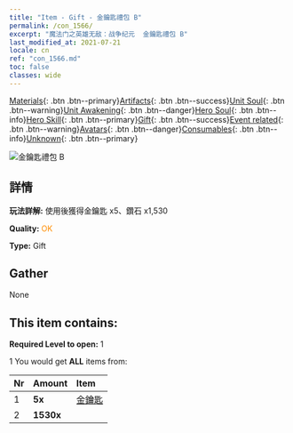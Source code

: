 ```yaml
---
title: "Item - Gift - 金鑰匙禮包 B"
permalink: /con_1566/
excerpt: "魔法门之英雄无敌：战争纪元  金鑰匙禮包 B"
last_modified_at: 2021-07-21
locale: cn
ref: "con_1566.md"
toc: false
classes: wide
---
```

 [Materials](/ItemsCN/){: .btn .btn--primary}[Artifacts](/ItemsCN/Artifacts/){: .btn .btn--success}[Unit Soul](/ItemsCN/UnitSoul/){: .btn .btn--warning}[Unit Awakening](/ItemsCN/UnitAwakening/){: .btn .btn--danger}[Hero Soul](/ItemsCN/HeroSoul/){: .btn .btn--info}[Hero Skill](/ItemsCN/HeroSkill/){: .btn .btn--primary}[Gift](/ItemsCN/Gift/){: .btn .btn--success}[Event related](/ItemsCN/Events/){: .btn .btn--warning}[Avatars](/ItemsCN/Avatars/){: .btn .btn--danger}[Consumables](/ItemsCN/Consumables/){: .btn .btn--info}[Unknown](/ItemsCN/Unknown/){: .btn .btn--primary}

 ![金鑰匙禮包 B](/images/t/i_907182.png)

## 詳情
 **玩法詳解:** 使用後獲得金鑰匙 x5、鑽石 x1,530

 **Quality:** <span style="color: #FF8C00">OK</span>

 **Type:** Gift

## Gather

  None

## This item contains:

 **Required Level to open:** 1

 1 You would get **ALL** items  from:

  | Nr | Amount |     Item    |
  |:---|:-------|:------------|
  | 1 |  **5x** | [金鑰匙](/cn/Items/con_783/) |  | 
  | 2 |  **1530x** | <i class="fas fa-gem"/> |  | 
